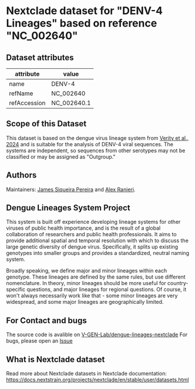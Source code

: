 # Nextclade dataset for "DENV-4 Lineages" based on reference "NC_002640"


## Dataset attributes

| attribute            | value                                    |
| -------------------- | ---------------------------------------- |
| name                 | DENV-4                                   |
| refName              | NC_002640                                |
| refAccession         | NC_002640.1                              |

## Scope of this Dataset
This dataset is based on the dengue virus lineage system from [Verity et al., 2024](https://doi.org/10.1101/2024.05.16.24307504) and is suitable for the analysis of DENV-4 viral sequences. The systems are independent, so sequences from other serotypes may not be classified or may be assigned as "Outgroup."

## Authors

Maintainers: [James Siqueira Pereira](https://github.com/jamessiqueirap) and [Alex Ranieri](https://github.com/alex-ranieri).

## Dengue Lineages System Project

This system is built off experience developing lineage systems for other viruses of public health importance, and is the result of a global collaboration of researchers and public health professionals. It aims to provide additional spatial and temporal resolution with which to discuss the large genetic diversity of dengue virus. Specifically, it splits up existing genotypes into smaller groups and provides a standardized, neutral naming system.

Broadly speaking, we define major and minor lineages within each genotype. These lineages are defined by the same rules, but use different nomenclature. In theory, minor lineages should be more useful for country-specific questions, and major lineages for regional questions. Of course, it won't always necessarily work like that - some minor lineages are very widespread, and some major lineages are geographically limited.

## For Contact and bugs

The source code is avalible on [V-GEN-Lab/dengue-lineages-nextclade](https://github.com/V-GEN-Lab/dengue-lineages-nextclade)
For bugs, please open an [Issue](https://github.com/V-GEN-Lab/dengue-lineages-nextclade/issues)

## What is Nextclade dataset

Read more about Nextclade datasets in Nextclade documentation: https://docs.nextstrain.org/projects/nextclade/en/stable/user/datasets.html
